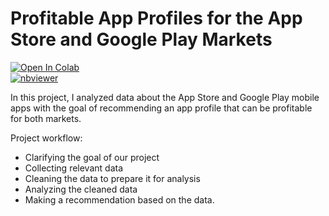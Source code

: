 # Profitable App Profiles for the App Store and Google Play Markets

   [![Open In Colab](https://colab.research.google.com/assets/colab-badge.svg)](https://colab.research.google.com/github/PolinaPolskaia/profitable-app-profiles/blob/main/app_profiles.ipynb)    
   [![nbviewer](https://img.shields.io/badge/-nbviewer-orange)](https://nbviewer.org/github/PolinaPolskaia/profitable-app-profiles/blob/main/app_profiles.ipynbb)


In this project, I analyzed data about the App Store and Google Play mobile apps with the goal of recommending an app profile that can be profitable for both markets.

Project workflow:

* Clarifying the goal of our project
* Collecting relevant data
* Cleaning the data to prepare it for analysis
* Analyzing the cleaned data
* Making a recommendation based on the data.
